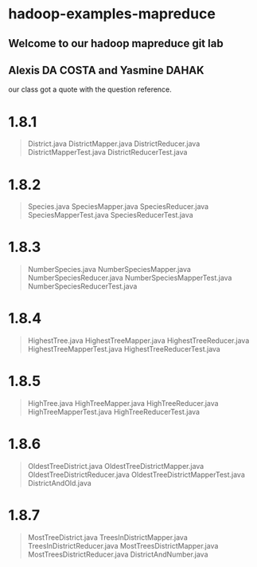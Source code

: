# hadoop-examples-mapreduce 
 
## Welcome to our hadoop mapreduce git lab 
## Alexis DA COSTA and Yasmine DAHAK 

 our class got a quote with the question reference. 

# 1.8.1 
> District.java 
> DistrictMapper.java 
> DistrictReducer.java 
> DistrictMapperTest.java 
> DistrictReducerTest.java 
 
# 1.8.2 
> Species.java 
> SpeciesMapper.java 
> SpeciesReducer.java 
> SpeciesMapperTest.java 
> SpeciesReducerTest.java 

# 1.8.3
> NumberSpecies.java 
> NumberSpeciesMapper.java 
> NumberSpeciesReducer.java 
> NumberSpeciesMapperTest.java 
> NumberSpeciesReducerTest.java 

# 1.8.4 
> HighestTree.java 
> HighestTreeMapper.java 
> HighestTreeReducer.java 
> HighestTreeMapperTest.java 
> HighestTreeReducerTest.java 

# 1.8.5
> HighTree.java 
> HighTreeMapper.java 
> HighTreeReducer.java 
> HighTreeMapperTest.java 
> HighTreeReducerTest.java 

# 1.8.6
> OldestTreeDistrict.java 
> OldestTreeDistrictMapper.java 
> OldestTreeDistrictReducer.java 
> OldestTreeDistrictMapperTest.java 
> DistrictAndOld.java

# 1.8.7
> MostTreeDistrict.java 
> TreesInDistrictMapper.java 
> TreesInDistrictReducer.java 
> MostTreesDistrictMapper.java 
> MostTreesDistrictReducer.java 
> DistrictAndNumber.java 

